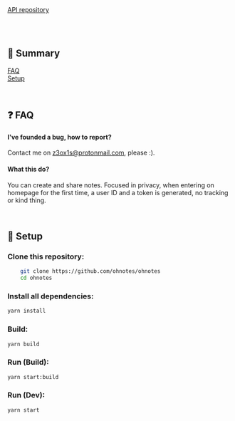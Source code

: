 <br><br>
[API repository](https://github.com/ohnotes/api)

<br><br>
## 📖 Summary
[FAQ](#faq)<br>
[Setup](#setup)<br>

<br><a name="faq"></a>
## ❓ FAQ
#### I've founded a bug, how to report?
Contact me on z3ox1s@protonmail.com, please :).

#### What this do?
You can create and share notes. Focused in privacy, when entering on homepage for the first time, a user ID and a token is generated, no tracking or kind thing.

<br><a name="setup"></a>
## 🔧 Setup
### Clone this repository:
```bash
    git clone https://github.com/ohnotes/ohnotes
    cd ohnotes
```

### Install all dependencies:
```bash
yarn install
```

### Build:
```bash
yarn build
```

### Run (Build):
```bash
yarn start:build
```

### Run (Dev):
```bash
yarn start
```
